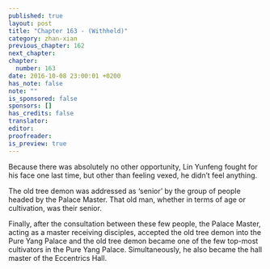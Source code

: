 ```yaml
---
published: true
layout: post
title: "Chapter 163 - (Withheld)"
category: zhan-xian
previous_chapter: 162
next_chapter:
chapter:
  number: 163
date: 2016-10-08 23:00:01 +0200
has_note: false
note: ""
is_sponsored: false
sponsors: []
has_credits: false
translator:
editor:
proofreader:
is_preview: true
---
```

Because there was absolutely no other opportunity, Lin Yunfeng fought for his face one last time, but other than feeling vexed, he didn’t feel anything.

The old tree demon was addressed as ‘senior’ by the group of people headed by the Palace Master. That old man, whether in terms of age or cultivation, was their senior.

Finally, after the consultation between these few people, the Palace Master, acting as a master receiving disciples, accepted the old tree demon into the Pure Yang Palace and the old tree demon became one of the few top-most cultivators in the Pure Yang Palace. Simultaneously, he also became the hall master of the Eccentrics Hall. 

